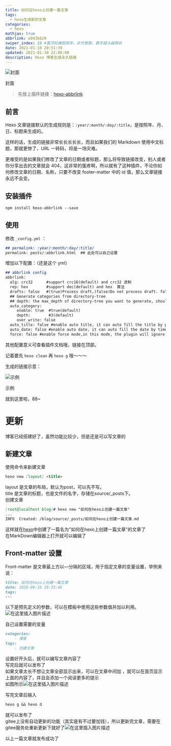 ```yaml
---
title: 如何在hexo上创建一篇文章
tags:
  - hexo生成新的文章
categories:
  - hexo
mathjax: true
abbrlink: e043b629
swiper_index: 18 #置顶轮播图顺序，非负整数，数字越大越靠前
date: 2021-01-10 20:51:39
updated: 2021-01-30 22:00:00
description: Hexo 博客生成永久链接
---
```


![封面](https://imbhj-cdn.oss-cn-hangzhou.aliyuncs.com/CDN/20200802133832.png)

封面

> 先放上插件链接：[hexo-abbrlink](https://github.com/Rozbo/hexo-abbrlink)

## 前言

Hexo 文章链接默认的生成规则是：`:year/:month/:day/:title`，是按照年、月、日、标题来生成的。

这样的话，生成的链接非常长长长长长，而且如果我们的 Markdown 使用中文标题，那就更惨了，URL 一转码，将是一场灾难。

更难受的是如果我们修改了文章的日期或者标题，那么将导致链接改变，别人或者你分享出去的文章就会 404，这非常的蛋疼啊，所以就有了这种插件，不论你如何修改文章的日期、名称，只要不改变 footer-matter 中的 id 值，那么文章链接永远不会变。

## 安装插件
```markdown
npm install hexo-abbrlink --save
```



## [](https://imbhj.com/b6a99401/#%E4%BD%BF%E7%94%A8 "使用")使用

修改 `_config.yml` ：

```markdown
## permalink: :year/:month/:day/:title/
permalink: posts/:abbrlink.html  ## 此处可以自己设置
```

增加以下配置：（还是这个 yml）
```markdown
## abbrlink config
abbrlink:
  alg: crc32      #support crc16(default) and crc32 进制
  rep: hex        #support dec(default) and hex  算法
  drafts: false   #(true)Process draft,(false)Do not process draft. false(default) 
  ## Generate categories from directory-tree
  ## depth: the max_depth of directory-tree you want to generate, should > 0
  auto_category:
     enable: true  #true(default)
     depth:        #3(default)
     over_write: false 
  auto_title: false #enable auto title, it can auto fill the title by path
  auto_date: false #enable auto date, it can auto fill the date by time today
  force: false #enable force mode,in this mode, the plugin will ignore the cache, and calc the abbrlink for every post even it already had abbrlink.
```

其他配置意义可查看插件文档哦，链接在顶部。

记着要先 `hexo clean` 再 `hexo g` 哦～～～

生成的链接示意：

![示例](https://imbhj-cdn.oss-cn-hangzhou.aliyuncs.com/CDN/20200802135553.png)

示例

就到这里啦，88~

# 更新

博客已经搭建好了，虽然功能比较少，但是还是可以写文章的

## 新建文章

使用命令来新建文章

```markdown
hexo new [layout] <title>
```

layout 是文章的布局，默认为post，可以先不写。  
title 是文章的标题，也是文件的名字，存储在source/\_posts下。  
创建文章

```markdown
[root@localhost blog]# hexo new "如何在hexo上创建一篇文章"
...
INFO  Created: /blog/source/_posts/如何在hexo上创建一篇文章.md
```

这样就在[hexo](https://so.csdn.net/so/search?q=hexo&spm=1001.2101.3001.7020)中创建了一篇名为"如何在hexo上创建一篇文章"的文章了  
在MarkDown编辑器上打开就可以编辑了

## Front-matter 设置

Front-matter 是文章最上方以—分隔的区域，用于指定文章的变量设置，举例来说：

```markdown
title: 如何在hexo上创建一篇文章
date: 2020-09-16 19:33:46
tags:
---
```

以下是预先定义的参数，可以在模板中使用这些参数值并加以利用。![在这里插入图片描述](https://img-blog.csdnimg.cn/20200916181236318.png?x-oss-process=image/watermark,type_ZmFuZ3poZW5naGVpdGk,shadow_10,text_aHR0cHM6Ly9ibG9nLmNzZG4ubmV0L3dlaXhpbl80MzkzMTM1OA==,size_16,color_FFFFFF,t_70#pic_center)

自己设置需要的变量

```markdown
categories:
    - 博客
tags:
    - 创建文章
```

设置好开头后，就可以编写文章内容了  
写完后就可以发布了  
如果文章太长不想让文章全部显示出来，可以在文章中间加 ，就可以在首页显示 上面的内容了，并且会添加一个阅读更多的提示  
如图所示![在这里插入图片描述](https://img-blog.csdnimg.cn/20200916181208326.png?x-oss-process=image/watermark,type_ZmFuZ3poZW5naGVpdGk,shadow_10,text_aHR0cHM6Ly9ibG9nLmNzZG4ubmV0L3dlaXhpbl80MzkzMTM1OA==,size_16,color_FFFFFF,t_70#pic_center)

写完文章后输入

```markdown
hexo g && hexo d
```

就可以发布了  
gitee上没有自动更新的功能（其实是有不过要加钱），所以更新完文章，需要在gitee服务处重新更新下就好了![在这里插入图片描述](https://img-blog.csdnimg.cn/20200916181159862.png?x-oss-process=image/watermark,type_ZmFuZ3poZW5naGVpdGk,shadow_10,text_aHR0cHM6Ly9ibG9nLmNzZG4ubmV0L3dlaXhpbl80MzkzMTM1OA==,size_16,color_FFFFFF,t_70#pic_center)

以上一篇文章就发布成功了
